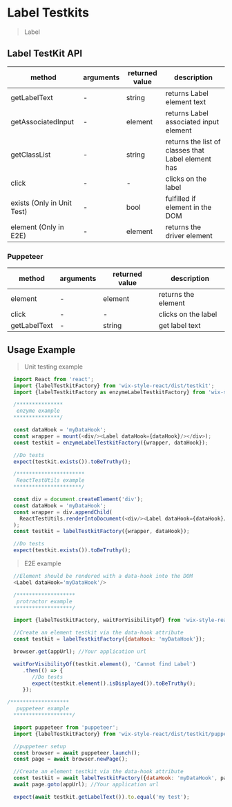 # Label Testkits

> Label

## Label TestKit API

| method | arguments | returned value | description |
|--------|-----------|----------------|-------------|
| getLabelText | - | string | returns Label element text |
| getAssociatedInput | - | element | returns Label associated input element |
| getClassList | - | string | returns the list of classes that Label element has |
| click | - | - | clicks on the label |
| exists (Only in Unit Test) | - | bool | fulfilled if element in the DOM |
| element (Only in E2E) | - | element | returns the driver element |

### Puppeteer

| method | arguments | returned value | description |
|--------|-----------|----------------|-------------|
| element | - | element | returns the element |
| click | - | - | clicks on the label |
| getLabelText | - | string | get label text |

## Usage Example

> Unit testing example

```javascript
  import React from 'react';
  import {labelTestkitFactory} from 'wix-style-react/dist/testkit';
  import {labelTestkitFactory as enzymeLabelTestkitFactory} from 'wix-style-react/dist/testkit/enzyme';

  /***************
   enzyme example
  ***************/

  const dataHook = 'myDataHook';
  const wrapper = mount(<div/><Label dataHook={dataHook}/></div>);
  const testkit = enzymeLabelTestkitFactory({wrapper, dataHook});

  //Do tests
  expect(testkit.exists()).toBeTruthy();

  /**********************
   ReactTestUtils example
  **********************/

  const div = document.createElement('div');
  const dataHook = 'myDataHook';
  const wrapper = div.appendChild(
    ReactTestUtils.renderIntoDocument(<div/><Label dataHook={dataHook}/></div>, {dataHook})
  );
  const testkit = labelTestkitFactory({wrapper, dataHook});

  //Do tests
  expect(testkit.exists()).toBeTruthy();
```
> E2E example

```javascript
  //Element should be rendered with a data-hook into the DOM
  <Label dataHook='myDataHook'/>

  /*******************
   protractor example
  *******************/

  import {labelTestkitFactory, waitForVisibilityOf} from 'wix-style-react/dist/testkit/protractor';

  //Create an element testkit via the data-hook attribute
  const testkit = labelTestkitFactory({dataHook: 'myDataHook'});

  browser.get(appUrl); //Your application url

  waitForVisibilityOf(testkit.element(), 'Cannot find Label')
     .then(() => {
        //Do tests
        expect(testkit.element().isDisplayed()).toBeTruthy();
     });

```

```javascript
/*******************
   puppeteer example
  *******************/

  import puppeteer from 'puppeteer';
  import {labelTestkitFactory} from 'wix-style-react/dist/testkit/puppeteer';

  //puppeteer setup
  const browser = await puppeteer.launch();
  const page = await browser.newPage();

  //Create an element testkit via the data-hook attribute
  const testkit = await labelTestkitFactory({dataHook: 'myDataHook', page});
  await page.goto(appUrl); //Your application url

  expect(await testkit.getLabelText()).to.equal('my test');
```

